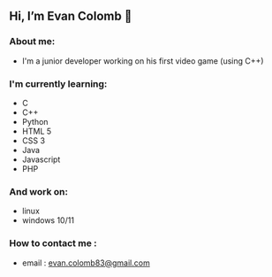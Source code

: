 <h2> Hi, I’m Evan Colomb 👋</h2>

<h3> About me: </h3>

- I'm a junior developer working on his first video game (using C++)

<h3> I'm currently learning:</h3>

- C
- C++
- Python
- HTML 5
- CSS 3
- Java
- Javascript
- PHP

<h3> And work on:</h3>

- linux
- windows 10/11

<h3> How to contact me :</h3>

- email : evan.colomb83@gmail.com
